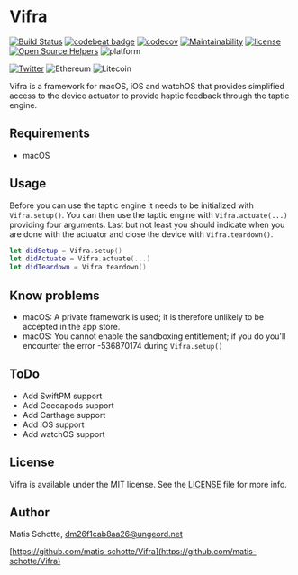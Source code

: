 # Vifra

[![Build Status](https://travis-ci.org/matis-schotte/Vifra.svg?branch=develop)](https://travis-ci.org/matis-schotte/Vifra)
[![codebeat badge](https://codebeat.co/badges/d4b387f7-639d-4c96-b6d3-13538bb8151c)](https://codebeat.co/projects/github-com-matis-schotte-vifra-develop)
[![codecov](https://codecov.io/gh/matis-schotte/Vifra/branch/develop/graph/badge.svg)](https://codecov.io/gh/matis-schotte/Vifra)
[![Maintainability](https://api.codeclimate.com/v1/badges/ef99565e7d56efc70b4b/maintainability)](https://codeclimate.com/github/matis-schotte/Vifra/maintainability)
[![license](https://img.shields.io/github/license/matis-schotte/Vifra.svg)](./LICENSE)
[![Open Source Helpers](https://www.codetriage.com/matis-schotte/vifra/badges/users.svg)](https://www.codetriage.com/matis-schotte/vifra)
![platform](https://img.shields.io/badge/platform-macOS%20%7C%20iOS%20%7C%20watchOS-lightgrey.svg)

[![Twitter](https://img.shields.io/badge/twitter-@matis_schotte-blue.svg)](http://twitter.com/matis_schotte)
![Ethereum](https://img.shields.io/badge/ethereum-0x25C93954ad65f1Bb5A1fd70Ec33f3b9fe72e5e58-yellowgreen.svg)
![Litecoin](https://img.shields.io/badge/litecoin-MPech47X9GjaatuV4sQsEzoMwGMxKzdXaH-lightgrey.svg)

Vifra is a framework for macOS, iOS and watchOS that provides simplified access to the device actuator to provide haptic feedback through the taptic engine.

## Requirements
- macOS

[//]: # (Installation: Manual)

## Usage
Before you can use the taptic engine it needs to be initialized with `Vifra.setup()`.
You can then use the taptic engine with `Vifra.actuate(...)` providing four arguments.
Last but not least you should indicate when you are done with the actuator and close the device with `Vifra.teardown()`.
```swift
let didSetup = Vifra.setup()
let didActuate = Vifra.actuate(...)
let didTeardown = Vifra.teardown()
```

[//]: # (Example: See the example project snside the `examples/` folder.)

## Know problems
- macOS: A private framework is used; it is therefore unlikely to be accepted in the app store.
- macOS: You cannot enable the sandboxing entitlement; if you do you'll encounter the error -536870174 during `Vifra.setup()`

## ToDo
- Add SwiftPM support
- Add Cocoapods support
- Add Carthage support
- Add iOS support
- Add watchOS support

[//]: # (Donations: ETH, XMR, BTC, LTC welcome.)

## License
Vifra is available under the MIT license. See the [LICENSE](./LICENSE) file for more info.

## Author
Matis Schotte, [dm26f1cab8aa26@ungeord.net](mailto:dm26f1cab8aa26@ungeord.net)

[https://github.com/matis-schotte/Vifra](https://github.com/matis-schotte/Vifra)
